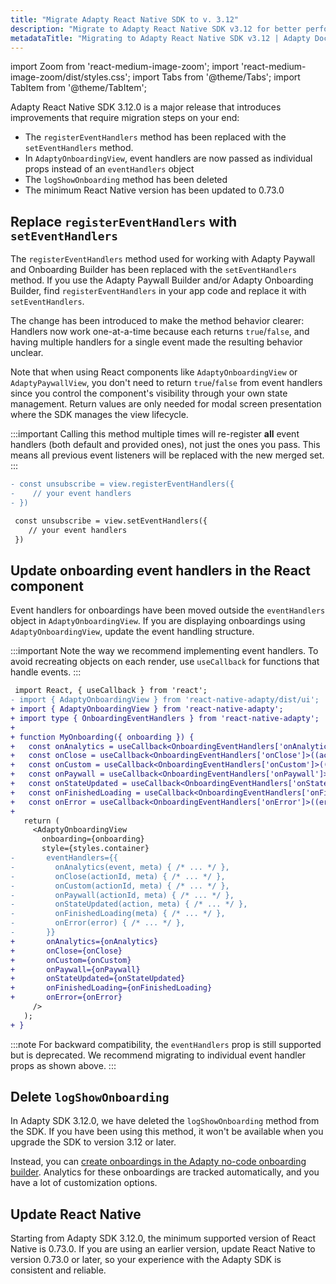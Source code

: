 ```yaml
---
title: "Migrate Adapty React Native SDK to v. 3.12"
description: "Migrate to Adapty React Native SDK v3.12 for better performance and new monetization features."
metadataTitle: "Migrating to Adapty React Native SDK v3.12 | Adapty Docs"
---
```


import Zoom from 'react-medium-image-zoom';
import 'react-medium-image-zoom/dist/styles.css';
import Tabs from '@theme/Tabs';
import TabItem from '@theme/TabItem'; 

Adapty React Native SDK 3.12.0 is a major release that introduces improvements that require migration steps on your end:

- The `registerEventHandlers` method has been replaced with the `setEventHandlers` method.
- In `AdaptyOnboardingView`, event handlers are now passed as individual props instead of an `eventHandlers` object
- The `logShowOnboarding` method has been deleted
- The minimum React Native version has been updated to 0.73.0

## Replace `registerEventHandlers` with `setEventHandlers`

The `registerEventHandlers` method used for working with Adapty Paywall and Onboarding Builder has been replaced with the `setEventHandlers` method.
If you use the Adapty Paywall Builder and/or Adapty Onboarding Builder, find `registerEventHandlers` in your app code and replace it with `setEventHandlers`.

The change has been introduced to make the method behavior clearer: Handlers now work one-at-a-time because each returns `true`/`false`, and having multiple handlers for a single event made the resulting behavior unclear.

Note that when using React components like `AdaptyOnboardingView` or `AdaptyPaywallView`, you don't need to return `true`/`false` from event handlers since you control the component's visibility through your own state management. Return values are only needed for modal screen presentation where the SDK manages the view lifecycle.

:::important
Calling this method multiple times will re-register **all** event handlers (both default and provided ones), not just the ones you pass. This means all previous event listeners will be replaced with the new merged set.
:::

```diff showLineNumbers 
- const unsubscribe = view.registerEventHandlers({
-    // your event handlers
- })

 const unsubscribe = view.setEventHandlers({
    // your event handlers
 })
``` 

## Update onboarding event handlers in the React component

Event handlers for onboardings have been moved outside the `eventHandlers` object in `AdaptyOnboardingView`. If you are displaying onboardings using `AdaptyOnboardingView`, update the event handling structure.

:::important
Note the way we recommend implementing event handlers. To avoid recreating objects on each render, use `useCallback` for functions that handle events.
:::

```diff showLineNumbers
 import React, { useCallback } from 'react';
- import { AdaptyOnboardingView } from 'react-native-adapty/dist/ui';
+ import { AdaptyOnboardingView } from 'react-native-adapty';
+ import type { OnboardingEventHandlers } from 'react-native-adapty';
+
+ function MyOnboarding({ onboarding }) {
+   const onAnalytics = useCallback<OnboardingEventHandlers['onAnalytics']>((event, meta) => {}, []);
+   const onClose = useCallback<OnboardingEventHandlers['onClose']>((actionId, meta) => {}, []);
+   const onCustom = useCallback<OnboardingEventHandlers['onCustom']>((actionId, meta) => {}, []);
+   const onPaywall = useCallback<OnboardingEventHandlers['onPaywall']>((actionId, meta) => {}, []);
+   const onStateUpdated = useCallback<OnboardingEventHandlers['onStateUpdated']>((action, meta) => {}, []);
+   const onFinishedLoading = useCallback<OnboardingEventHandlers['onFinishedLoading']>((meta) => {}, []);
+   const onError = useCallback<OnboardingEventHandlers['onError']>((error) => {}, []);
+
   return (
     <AdaptyOnboardingView
       onboarding={onboarding}
       style={styles.container}
-       eventHandlers={{
-         onAnalytics(event, meta) { /* ... */ },
-         onClose(actionId, meta) { /* ... */ },
-         onCustom(actionId, meta) { /* ... */ },
-         onPaywall(actionId, meta) { /* ... */ },
-         onStateUpdated(action, meta) { /* ... */ },
-         onFinishedLoading(meta) { /* ... */ },
-         onError(error) { /* ... */ },
-       }}
+       onAnalytics={onAnalytics}
+       onClose={onClose}
+       onCustom={onCustom}
+       onPaywall={onPaywall}
+       onStateUpdated={onStateUpdated}
+       onFinishedLoading={onFinishedLoading}
+       onError={onError}
     />
   );
+ }
```

:::note
For backward compatibility, the `eventHandlers` prop is still supported but is deprecated. We recommend migrating to individual event handler props as shown above.
:::


## Delete `logShowOnboarding`

In Adapty SDK 3.12.0, we have deleted the `logShowOnboarding` method from the SDK.
If you have been using this method, it won't be available when you upgrade the SDK to version 3.12 or later.

Instead, you can [create onboardings in the Adapty no-code onboarding builder](onboardings.md). Analytics for these onboardings are tracked automatically, and you have a lot of customization options.

## Update React Native

Starting from Adapty SDK 3.12.0, the minimum supported version of React Native is 0.73.0. If you are using an earlier version, update React Native to version 0.73.0 or later, so your experience with the Adapty SDK is consistent and reliable.